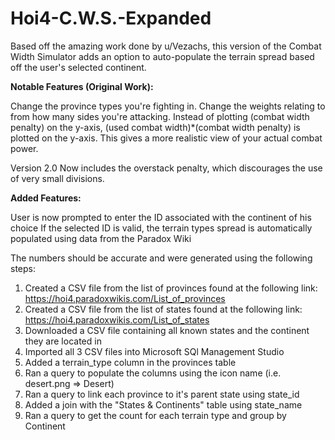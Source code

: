 # Hoi4-C.W.S.-Expanded
Based off the amazing work done by u/Vezachs, this version of the Combat Width Simulator adds an option to auto-populate the terrain spread based off the user's selected continent.

**Notable Features (Original Work):**

Change the province types you're fighting in.
Change the weights relating to from how many sides you're attacking.
Instead of plotting (combat width penalty) on the y-axis,
(used combat width)*(combat width penalty) is plotted on the y-axis.
This gives a more realistic view of your actual combat power.

Version 2.0
Now includes the overstack penalty, which discourages the use of very small divisions.

**Added Features:**

User is now prompted to enter the ID associated with the continent of his choice
If the selected ID is valid, the terrain types spread is automatically populated using data from the Paradox Wiki

The numbers should be accurate and were generated using the following steps:
1) Created a CSV file from the list of provinces found at the following link: https://hoi4.paradoxwikis.com/List_of_provinces
2) Created a CSV file from the list of states found at the following link: https://hoi4.paradoxwikis.com/List_of_states
3) Downloaded a CSV file containing all known states and the continent they are located in
4) Imported all 3 CSV files into Microsoft SQl Management Studio
5) Added a terrain_type column in the provinces table 
6) Ran a query to populate the columns using the icon name (i.e. desert.png => Desert) 
7) Ran a query to link each province to it's parent state using state_id 
8) Added a join with the "States & Continents" table using state_name
9) Ran a query to get the count for each terrain type and group by Continent 


